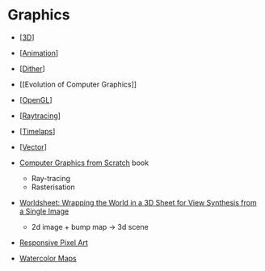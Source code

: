 Graphics
========

* [[3D]]
* [[Animation]]
* [[Dither]]
* [[Evolution of Computer Graphics]]
* [[OpenGL]]
* [[Raytracing]]
* [[Timelaps]]
* [[Vector]]

* [Computer Graphics from Scratch](https://gabrielgambetta.com/computer-graphics-from-scratch/) book
    * Ray-tracing
    * Rasterisation

* [Worldsheet: Wrapping the World in a 3D Sheet for View Synthesis from a Single Image](https://worldsheet.github.io/)
    * 2d image + bump map -> 3d scene
* [Responsive Pixel Art](https://essenmitsosse.de/pixel/)
* [Watercolor Maps](http://maps.stamen.com/watercolor/)


[//begin]: # "Autogenerated link references for markdown compatibility"
[3D]: 3d.md "3D"
[Animation]: animation.md "Animation"
[Dither]: dither.md "dither"
[OpenGL]: opengl.md "OpenGL"
[Raytracing]: raytracing.md "Raytracing"
[Timelaps]: timelaps.md "Timelaps"
[Vector]: vector.md "Vector Graphics"
[//end]: # "Autogenerated link references"